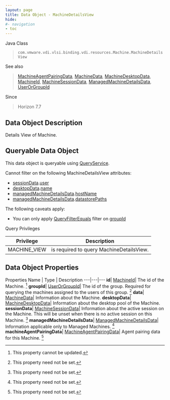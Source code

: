 ```yaml
---
layout: page
title: Data Object - MachineDetailsView
hide:
#- navigation
- toc
---
```






Java Class
> `com.vmware.vdi.vlsi.binding.vdi.resources.Machine.MachineDetailsView`

See also
> [MachineAgentPairingData](vdi.resources.Machine.MachineAgentPairingData.md), [MachineData](vdi.resources.Machine.MachineData.md), [MachineDesktopData](vdi.resources.Machine.MachineDesktopData.md), [MachineId](vdi.entity.MachineId.md), [MachineSessionData](vdi.resources.Machine.MachineSessionData.md), [ManagedMachineDetailsData](vdi.resources.Machine.ManagedMachineDetailsData.md), [UserOrGroupId](vdi.entity.UserOrGroupId.md)

Since
> Horizon 7.7


## Data Object Description

Details View of Machine.

##  Queryable Data Object

This data object is queryable using [QueryService](vdi.query.QueryService.md "QueryService").

Cannot filter on the following MachineDetailsView attributes:

* [sessionData](vdi.resources.Machine.MachineDetailsView.md#sessionData).[user](vdi.resources.Machine.MachineSessionData.md#user)
* [desktopData](vdi.resources.Machine.MachineDetailsView.md#desktopData).[name](vdi.resources.Machine.MachineDesktopData.md#name)
* [managedMachineDetailsData](vdi.resources.Machine.MachineDetailsView.md#managedMachineDetailsData).[hostName](vdi.resources.Machine.ManagedMachineDetailsData.md#hostName)
* [managedMachineDetailsData](vdi.resources.Machine.MachineDetailsView.md#managedMachineDetailsData).[datastorePaths](vdi.resources.Machine.ManagedMachineDetailsData.md#datastorePaths)

The following caveats apply:
* You can only apply [QueryFilterEquals](vdi.query.QueryFilter.Equals.md) filter on [groupId](vdi.resources.Machine.MachineDetailsView.md#groupId)



Query Privileges

Privilege |  Description
---|---
MACHINE_VIEW|  is required to query MachineDetailsView.



## Data Object Properties
Properties
Name |  Type |  Description
---|---|---
**id**| [MachineId](vdi.entity.MachineId.md)|  The id of the Machine. [^2]
**groupId**| [UserOrGroupId](vdi.entity.UserOrGroupId.md)|  The id of the group. Required for querying the machines assigned to the users of this group. [^1]
**data**| [MachineData](vdi.resources.Machine.MachineData.md)|  Information about the Machine.
**desktopData**| [MachineDesktopData](vdi.resources.Machine.MachineDesktopData.md)|  Information about the desktop pool of the Machine.
**sessionData**| [MachineSessionData](vdi.resources.Machine.MachineSessionData.md)|  Information about the active session on the Machine. This will be unset when there is no active session on this Machine. [^1]
**managedMachineDetailsData**| [ManagedMachineDetailsData](vdi.resources.Machine.ManagedMachineDetailsData.md)|  Information applicable only to Managed Machines. [^1]
**machineAgentPairingData**| [MachineAgentPairingData](vdi.resources.Machine.MachineAgentPairingData.md)|  Agent pairing data for this Machine. [^1]


 


[^1]: This property need not be set.
[^2]: This property cannot be updated.